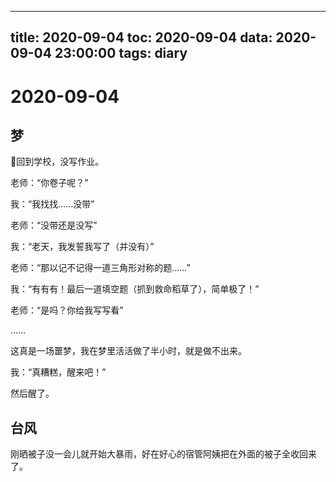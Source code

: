 
---
title: 2020-09-04
toc: 2020-09-04
data: 2020-09-04 23:00:00
tags: diary
---


# 2020-09-04

## 梦

回到学校，没写作业。

老师：“你卷子呢？”

我：“我找找……没带”

老师：“没带还是没写”

我：“老天，我发誓我写了（并没有）”

老师：“那以记不记得一道三角形对称的题……”

我：“有有有！最后一道填空题（抓到救命稻草了），简单极了！”

老师：“是吗？你给我写写看”

……

这真是一场噩梦，我在梦里活活做了半小时，就是做不出来。

我：“真糟糕，醒来吧！”

然后醒了。



## 台风

刚晒被子没一会儿就开始大暴雨，好在好心的宿管阿姨把在外面的被子全收回来了。

